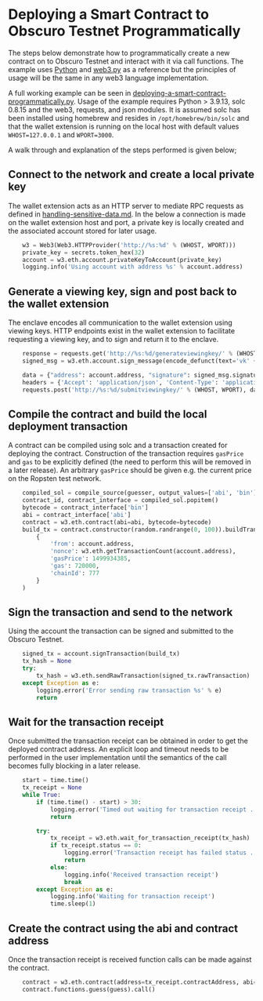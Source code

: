 # Deploying a Smart Contract to Obscuro Testnet Programmatically
The steps below demonstrate how to programmatically create a new contract on to Obscuro Testnet and interact with it via 
call functions. The example uses [Python](https://www.python.org/) and [web3.py](https://web3py.readthedocs.io/en/stable/) 
as a reference but the principles of usage will be the same in any web3 language implementation. 

A full working example can be seen in [deploying-a-smart-contract-programmatically.py](deploying-a-smart-contract-programmatically.py).
Usage of the example requires Python > 3.9.13, solc 0.8.15 and the web3, requests, and json modules. It is assumed solc 
has been installed using homebrew and resides in `/opt/homebrew/bin/solc` and that the wallet extension is running on 
the local host with default values `WHOST=127.0.0.1` and `WPORT=3000`.

A walk through and explanation of the steps performed is given below;

## Connect to the network and create a local private key
The wallet extension acts as an HTTP server to mediate RPC requests as defined in [handling-sensitive-data.md](handling-sensitive-data.md).
In the below a connection is made on the wallet extension host and port, a private key is locally created and the 
associated account stored for later usage. 
```python
    w3 = Web3(Web3.HTTPProvider('http://%s:%d' % (WHOST, WPORT)))
    private_key = secrets.token_hex(32)
    account = w3.eth.account.privateKeyToAccount(private_key)
    logging.info('Using account with address %s' % account.address)
```

## Generate a viewing key, sign and post back to the wallet extension
The enclave encodes all communication to the wallet extension using viewing keys. HTTP endpoints exist in the wallet 
extension to facilitate requesting a viewing key, and to sign and return it to the enclave. 
```python 
    response = requests.get('http://%s:%d/generateviewingkey/' % (WHOST, WPORT))
    signed_msg = w3.eth.account.sign_message(encode_defunct(text='vk' + response.text), private_key=private_key)

    data = {"address": account.address, "signature": signed_msg.signature.hex()}
    headers = {'Accept': 'application/json', 'Content-Type': 'application/json'}
    requests.post('http://%s:%d/submitviewingkey/' % (WHOST, WPORT), data=json.dumps(data), headers=headers)
```

## Compile the contract and build the local deployment transaction
A contract can be compiled using solc and a transaction created for deploying the contract. Construction of the transaction 
requires `gasPrice` and `gas` to be explicitly defined (the need to perform this will be removed in a later 
release). An arbitrary `gasPrice` should be given e.g. the current price on the Ropsten test network. 
```python 
    compiled_sol = compile_source(guesser, output_values=['abi', 'bin'], solc_binary='/opt/homebrew/bin/solc')
    contract_id, contract_interface = compiled_sol.popitem()
    bytecode = contract_interface['bin']
    abi = contract_interface['abi']
    contract = w3.eth.contract(abi=abi, bytecode=bytecode)
    build_tx = contract.constructor(random.randrange(0, 100)).buildTransaction(
        {
            'from': account.address,
            'nonce': w3.eth.getTransactionCount(account.address),
            'gasPrice': 1499934385,
            'gas': 720000,
            'chainId': 777
        }
    )
```

## Sign the transaction and send to the network 
Using the account the transaction can be signed and submitted to the Obscuro Testnet. 
```python
    signed_tx = account.signTransaction(build_tx)
    tx_hash = None
    try:
        tx_hash = w3.eth.sendRawTransaction(signed_tx.rawTransaction)
    except Exception as e:
        logging.error('Error sending raw transaction %s' % e)
        return
```

## Wait for the transaction receipt 
Once submitted the transaction receipt can be obtained in order to get the deployed contract address. An explicit loop 
and timeout needs to be performed in the user implementation until the semantics of the call becomes fully blocking in 
a later release. 
```python
    start = time.time()
    tx_receipt = None
    while True:
        if (time.time() - start) > 30:
            logging.error('Timed out waiting for transaction receipt ... aborting')
            return

        try:
            tx_receipt = w3.eth.wait_for_transaction_receipt(tx_hash)
            if tx_receipt.status == 0:
                logging.error('Transaction receipt has failed status ... aborting')
                return
            else:
                logging.info('Received transaction receipt')
                break
        except Exception as e:
            logging.info('Waiting for transaction receipt')
            time.sleep(1)
```

## Create the contract using the abi and contract address
Once the transaction receipt is received function calls can be made against the contract. 
```python
    contract = w3.eth.contract(address=tx_receipt.contractAddress, abi=abi)
    contract.functions.guess(guess).call()
```

